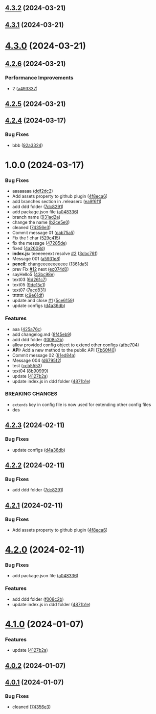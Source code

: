 ## [4.3.2](https://github.com/abdolian/abdolian-test-01/compare/v4.3.1...v4.3.2) (2024-03-21)

## [4.3.1](https://github.com/abdolian/abdolian-test-01/compare/v4.3.0...v4.3.1) (2024-03-21)

# [4.3.0](https://github.com/abdolian/abdolian-test-01/compare/v4.2.6...v4.3.0) (2024-03-21)

## [4.2.6](https://github.com/abdolian/abdolian-test-01/compare/v4.2.5...v4.2.6) (2024-03-21)


### Performance Improvements

* 2 ([a493337](https://github.com/abdolian/abdolian-test-01/commit/a4933379bd92e3a310afff0110ae291b1d978815))

## [4.2.5](https://github.com/abdolian/abdolian-test-01/compare/v4.2.4...v4.2.5) (2024-03-21)

## [4.2.4](https://github.com/abdolian/abdolian-test-01/compare/v4.2.3...v4.2.4) (2024-03-17)


### Bug Fixes

* bbb ([92a3324](https://github.com/abdolian/abdolian-test-01/commit/92a332471b2279d51650b230c4ce8fe8054c1060))

# 1.0.0 (2024-03-17)


### Bug Fixes

* aaaaaaaa ([ddf2dc2](https://github.com/abdolian/abdolian-test-01/commit/ddf2dc29b7e1b227c7beff00ed5df1a828dce5c5))
* Add assets property to github plugin ([4f8eca6](https://github.com/abdolian/abdolian-test-01/commit/4f8eca6bca393f0133c60eccd41a664d1055113c))
* add branches section in .releaserc ([ea9f6f1](https://github.com/abdolian/abdolian-test-01/commit/ea9f6f1b49605a03dd623a2c6f87cb9c64c4c162))
* add ddd folder ([7dc8291](https://github.com/abdolian/abdolian-test-01/commit/7dc8291c1ab143f8186643dbfde0332428a49655))
* add package.json file ([a048336](https://github.com/abdolian/abdolian-test-01/commit/a048336477f9a1b1e2f8964b428dfeecc04c29d2))
* branch name ([931ad2a](https://github.com/abdolian/abdolian-test-01/commit/931ad2a91efd2c51ef5ccf54a91e119914691f9b))
* change the name ([b2ce5e0](https://github.com/abdolian/abdolian-test-01/commit/b2ce5e056253ed64f04c7147ee8fece35ac66e68))
* cleaned ([74356e3](https://github.com/abdolian/abdolian-test-01/commit/74356e3880227534114e6c0881572ffb71f46982))
* Commit message 01 ([cab75a5](https://github.com/abdolian/abdolian-test-01/commit/cab75a54a0fda626e8d76b71b56ed78a1a369995))
* Fix the ! char ([529c415](https://github.com/abdolian/abdolian-test-01/commit/529c4157fdb597f6890aa579ca9ec5d44138cf34))
* fix the message ([47285de](https://github.com/abdolian/abdolian-test-01/commit/47285ded339e193843f34176fab05ad16104aaa4))
* fixed ([4a2608d](https://github.com/abdolian/abdolian-test-01/commit/4a2608da0d7bb5e6e6cedff5d9fb5d184579c4f7))
* **index.js:** teeeeeeext resolve [#2](https://github.com/abdolian/abdolian-test-01/issues/2) ([3cbc761](https://github.com/abdolian/abdolian-test-01/commit/3cbc7612436b7db8dd6e1ebd3fcbd90182ea87f3))
* Message 001 ([a5931e8](https://github.com/abdolian/abdolian-test-01/commit/a5931e8c01def27060e90e023db8010afa8dd12b))
* **pencil:** changeeeeeeeeeee ([1361da5](https://github.com/abdolian/abdolian-test-01/commit/1361da5c08766507955828046eff5f4abc30df49))
* prev Fix [#12](https://github.com/abdolian/abdolian-test-01/issues/12) next ([ec074d0](https://github.com/abdolian/abdolian-test-01/commit/ec074d008c3a4c39bb6e80fb6e3741fbfbc5c637))
* sayHello5 ([43bc98e](https://github.com/abdolian/abdolian-test-01/commit/43bc98e10ce1f940b4269d071a252f9e89e17486))
* text03 ([6d261c7](https://github.com/abdolian/abdolian-test-01/commit/6d261c7bb6d6f914329221f2c34c4a770b000d08))
* text05 ([9de15c1](https://github.com/abdolian/abdolian-test-01/commit/9de15c1c5f63922fac3b3abc519594d6f1684246))
* text07 ([7acd831](https://github.com/abdolian/abdolian-test-01/commit/7acd83138db2d7befcba845ee1df3b6e78857f04))
* tttttttt ([c9e61df](https://github.com/abdolian/abdolian-test-01/commit/c9e61df66df53148875d3ebe6167f115954741ad))
* update and close [#1](https://github.com/abdolian/abdolian-test-01/issues/1) ([5ce6159](https://github.com/abdolian/abdolian-test-01/commit/5ce6159e18fca698aeb5f00cc16461ffee61f419))
* update configs ([d4a36db](https://github.com/abdolian/abdolian-test-01/commit/d4a36db8aa93c5c80f34f43bb9750d671b044f16))


### Features

* aaa ([425a76c](https://github.com/abdolian/abdolian-test-01/commit/425a76c804e2d3d07e16f7aa0275ba2121370a98))
* add changelog.md ([8f45eb9](https://github.com/abdolian/abdolian-test-01/commit/8f45eb95c959938f95f65d1717fd3c44207a8b1f))
* add ddd folder ([f008c2b](https://github.com/abdolian/abdolian-test-01/commit/f008c2b1ad5e5f936cd6ee56462a000d5d2e1c5b))
* allow provided config object to extend other configs ([afbe704](https://github.com/abdolian/abdolian-test-01/commit/afbe70467babf750dc5df55e4cff52ce3d9170b9))
* **API:** Add a new method to the public API ([7b60f40](https://github.com/abdolian/abdolian-test-01/commit/7b60f402161eaae1aa5a6907600f2f46ee882bef))
* Commit message 02 ([81ed84a](https://github.com/abdolian/abdolian-test-01/commit/81ed84ae828ea3f1fbc5040478fda445b26e94a3))
* Message 004 ([d6795f2](https://github.com/abdolian/abdolian-test-01/commit/d6795f2d62fae75fb913c7001e88a8d9a92c3682))
* test ([ccb5553](https://github.com/abdolian/abdolian-test-01/commit/ccb555370112d8f88cd0b1e38079ebab71cefe47))
* text04 ([8b90999](https://github.com/abdolian/abdolian-test-01/commit/8b9099924ebdc12139e5c4d7cd7034fc2414e363))
* update ([4127b2a](https://github.com/abdolian/abdolian-test-01/commit/4127b2a5685a603fd12b437e72f51ea3142a7033))
* update index.js in ddd folder ([4871b1e](https://github.com/abdolian/abdolian-test-01/commit/4871b1e644a1c06a5ec0257b7e3d47975d634681))


### BREAKING CHANGES

* `extends` key in config file is now used for extending other config files
* des

## [4.2.3](https://github.com/abdolian/abdolian-test-01/compare/v4.2.2...v4.2.3) (2024-02-11)


### Bug Fixes

* update configs ([d4a36db](https://github.com/abdolian/abdolian-test-01/commit/d4a36db8aa93c5c80f34f43bb9750d671b044f16))

## [4.2.2](https://github.com/abdolian/abdolian-test-01/compare/v4.2.1...v4.2.2) (2024-02-11)


### Bug Fixes

* add ddd folder ([7dc8291](https://github.com/abdolian/abdolian-test-01/commit/7dc8291c1ab143f8186643dbfde0332428a49655))

## [4.2.1](https://github.com/abdolian/abdolian-test-01/compare/v4.2.0...v4.2.1) (2024-02-11)


### Bug Fixes

* Add assets property to github plugin ([4f8eca6](https://github.com/abdolian/abdolian-test-01/commit/4f8eca6bca393f0133c60eccd41a664d1055113c))

# [4.2.0](https://github.com/abdolian/abdolian-test-01/compare/v4.1.0...v4.2.0) (2024-02-11)


### Bug Fixes

* add package.json file ([a048336](https://github.com/abdolian/abdolian-test-01/commit/a048336477f9a1b1e2f8964b428dfeecc04c29d2))


### Features

* add ddd folder ([f008c2b](https://github.com/abdolian/abdolian-test-01/commit/f008c2b1ad5e5f936cd6ee56462a000d5d2e1c5b))
* update index.js in ddd folder ([4871b1e](https://github.com/abdolian/abdolian-test-01/commit/4871b1e644a1c06a5ec0257b7e3d47975d634681))

# [4.1.0](https://github.com/abdolian/abdolian-test-01/compare/v4.0.2...v4.1.0) (2024-01-07)


### Features

* update ([4127b2a](https://github.com/abdolian/abdolian-test-01/commit/4127b2a5685a603fd12b437e72f51ea3142a7033))

## [4.0.2](https://github.com/abdolian/abdolian-test-01/compare/v4.0.1...v4.0.2) (2024-01-07)

## [4.0.1](https://github.com/abdolian/abdolian-test-01/compare/v4.0.0...v4.0.1) (2024-01-07)


### Bug Fixes

* cleaned ([74356e3](https://github.com/abdolian/abdolian-test-01/commit/74356e3880227534114e6c0881572ffb71f46982))
